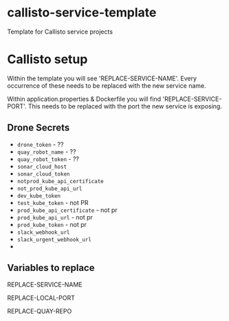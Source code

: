 # callisto-service-template

Template for Callisto service projects

# Callisto setup

Within the template you will see 'REPLACE-SERVICE-NAME'. Every occurrence of these needs to be
replaced with the new service name.

Within application.properties & Dockerfile you will find 'REPLACE-SERVICE-PORT'. This needs to be
replaced with the port the new service is exposing.

## Drone Secrets

- `drone_token` - ??
- `quay_robot_name` - ??
- `quay_robot_token` - ??
- `sonar_cloud_host`
- `sonar_cloud_token`
- `notprod_kube_api_certificate`
- `not_prod_kube_api_url`
- `dev_kube_token`
- `test_kube_token` - not PR
- `prod_kube_api_certificate` - not pr
- `prod_kube_api_url` - not pr
- `prod_kube_token` - not pr
- `slack_webhook_url`
- `slack_urgent_webhook_url`
-

## Variables to replace

REPLACE-SERVICE-NAME

REPLACE-LOCAL-PORT

REPLACE-QUAY-REPO
